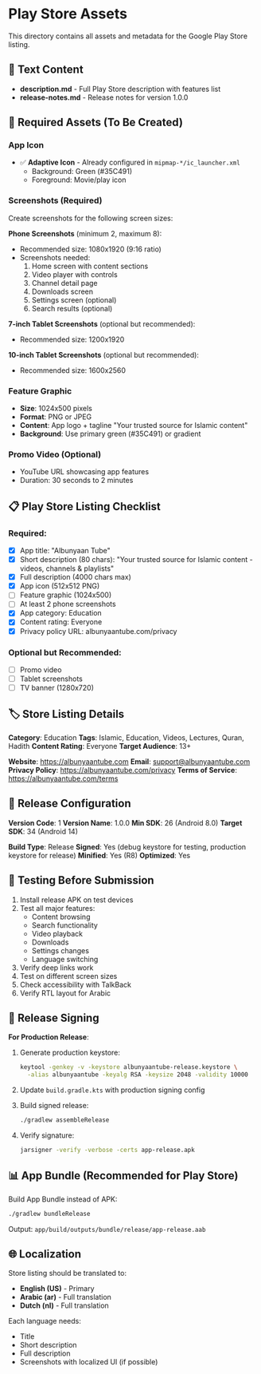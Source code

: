 # Play Store Assets

This directory contains all assets and metadata for the Google Play Store listing.

## 📝 Text Content

- **description.md** - Full Play Store description with features list
- **release-notes.md** - Release notes for version 1.0.0

## 🎨 Required Assets (To Be Created)

### App Icon
- ✅ **Adaptive Icon** - Already configured in `mipmap-*/ic_launcher.xml`
  - Background: Green (#35C491)
  - Foreground: Movie/play icon

### Screenshots (Required)
Create screenshots for the following screen sizes:

**Phone Screenshots** (minimum 2, maximum 8):
- Recommended size: 1080x1920 (9:16 ratio)
- Screenshots needed:
  1. Home screen with content sections
  2. Video player with controls
  3. Channel detail page
  4. Downloads screen
  5. Settings screen (optional)
  6. Search results (optional)

**7-inch Tablet Screenshots** (optional but recommended):
- Recommended size: 1200x1920

**10-inch Tablet Screenshots** (optional but recommended):
- Recommended size: 1600x2560

### Feature Graphic
- **Size**: 1024x500 pixels
- **Format**: PNG or JPEG
- **Content**: App logo + tagline "Your trusted source for Islamic content"
- **Background**: Use primary green (#35C491) or gradient

### Promo Video (Optional)
- YouTube URL showcasing app features
- Duration: 30 seconds to 2 minutes

## 📋 Play Store Listing Checklist

### Required:
- [x] App title: "Albunyaan Tube"
- [x] Short description (80 chars): "Your trusted source for Islamic content - videos, channels & playlists"
- [x] Full description (4000 chars max)
- [x] App icon (512x512 PNG)
- [ ] Feature graphic (1024x500)
- [ ] At least 2 phone screenshots
- [x] App category: Education
- [x] Content rating: Everyone
- [x] Privacy policy URL: albunyaantube.com/privacy

### Optional but Recommended:
- [ ] Promo video
- [ ] Tablet screenshots
- [ ] TV banner (1280x720)

## 🏷️ Store Listing Details

**Category**: Education
**Tags**: Islamic, Education, Videos, Lectures, Quran, Hadith
**Content Rating**: Everyone
**Target Audience**: 13+

**Website**: https://albunyaantube.com
**Email**: support@albunyaantube.com
**Privacy Policy**: https://albunyaantube.com/privacy
**Terms of Service**: https://albunyaantube.com/terms

## 🚀 Release Configuration

**Version Code**: 1
**Version Name**: 1.0.0
**Min SDK**: 26 (Android 8.0)
**Target SDK**: 34 (Android 14)

**Build Type**: Release
**Signed**: Yes (debug keystore for testing, production keystore for release)
**Minified**: Yes (R8)
**Optimized**: Yes

## 📱 Testing Before Submission

1. Install release APK on test devices
2. Test all major features:
   - Content browsing
   - Search functionality
   - Video playback
   - Downloads
   - Settings changes
   - Language switching
3. Verify deep links work
4. Test on different screen sizes
5. Check accessibility with TalkBack
6. Verify RTL layout for Arabic

## 🔐 Release Signing

**For Production Release**:
1. Generate production keystore:
   ```bash
   keytool -genkey -v -keystore albunyaantube-release.keystore \
     -alias albunyaantube -keyalg RSA -keysize 2048 -validity 10000
   ```

2. Update `build.gradle.kts` with production signing config
3. Build signed release:
   ```bash
   ./gradlew assembleRelease
   ```

4. Verify signature:
   ```bash
   jarsigner -verify -verbose -certs app-release.apk
   ```

## 📊 App Bundle (Recommended for Play Store)

Build App Bundle instead of APK:
```bash
./gradlew bundleRelease
```

Output: `app/build/outputs/bundle/release/app-release.aab`

## 🌐 Localization

Store listing should be translated to:
- **English (US)** - Primary
- **Arabic (ar)** - Full translation
- **Dutch (nl)** - Full translation

Each language needs:
- Title
- Short description
- Full description
- Screenshots with localized UI (if possible)
